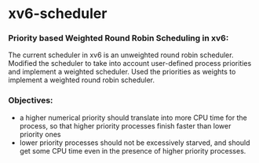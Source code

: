 # xv6-scheduler

### Priority based Weighted Round Robin Scheduling in xv6:
The  current  scheduler  in  xv6  is  an  unweighted  round  robin  scheduler. Modified the scheduler to take into account user-defined process priorities and implement a weighted scheduler. Used the priorities as weights to implement a weighted round robin scheduler. 

### Objectives:
- a higher numerical priority should translate into more CPU time for the process, so that higher priority processes finish faster than lower priority ones  
- lower priority processes should not be excessively starved, and should get some CPU time even in the presence of higher priority processes.

